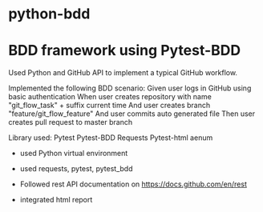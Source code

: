 # python-bdd
# BDD framework using Pytest-BDD
Used Python and GitHub API to implement a typical GitHub workflow.


Implemented the following BDD scenario:
  Given user logs in GitHub using basic authentication
  When user creates repository with name "git_flow_task" + suffix current time
  And user creates branch "feature/git_flow_feature"
  And user commits auto generated file
  Then user creates pull request to master branch
                

Library used: 
  Pytest
  Pytest-BDD
  Requests
  Pytest-html
  aenum


- used Python virtual environment

- used requests, pytest, pytest_bdd

- Followed rest API documentation on https://docs.github.com/en/rest

- integrated html report


 
